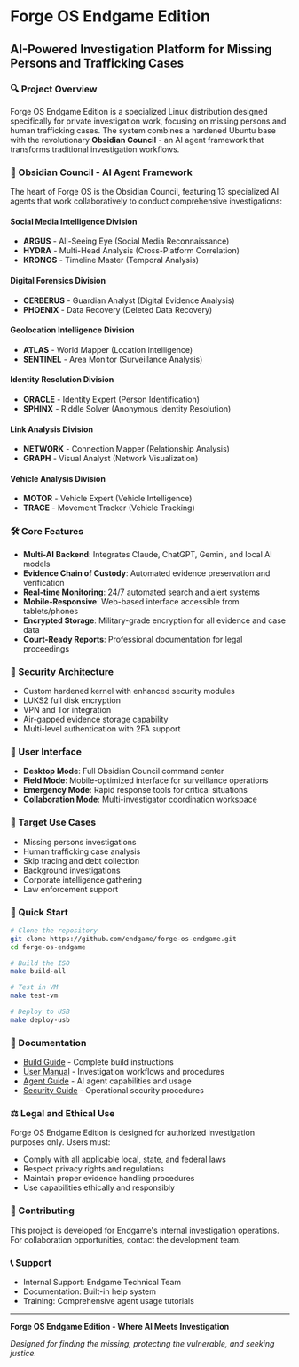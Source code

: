 # Forge OS Endgame Edition
## AI-Powered Investigation Platform for Missing Persons and Trafficking Cases

### 🔍 Project Overview
Forge OS Endgame Edition is a specialized Linux distribution designed specifically for private investigation work, focusing on missing persons and human trafficking cases. The system combines a hardened Ubuntu base with the revolutionary **Obsidian Council** - an AI agent framework that transforms traditional investigation workflows.

### 🧠 Obsidian Council - AI Agent Framework
The heart of Forge OS is the Obsidian Council, featuring 13 specialized AI agents that work collaboratively to conduct comprehensive investigations:

#### Social Media Intelligence Division
- **ARGUS** - All-Seeing Eye (Social Media Reconnaissance)
- **HYDRA** - Multi-Head Analysis (Cross-Platform Correlation)
- **KRONOS** - Timeline Master (Temporal Analysis)

#### Digital Forensics Division  
- **CERBERUS** - Guardian Analyst (Digital Evidence Analysis)
- **PHOENIX** - Data Recovery (Deleted Data Recovery)

#### Geolocation Intelligence Division
- **ATLAS** - World Mapper (Location Intelligence)
- **SENTINEL** - Area Monitor (Surveillance Analysis)

#### Identity Resolution Division
- **ORACLE** - Identity Expert (Person Identification)
- **SPHINX** - Riddle Solver (Anonymous Identity Resolution)

#### Link Analysis Division
- **NETWORK** - Connection Mapper (Relationship Analysis)
- **GRAPH** - Visual Analyst (Network Visualization)

#### Vehicle Analysis Division
- **MOTOR** - Vehicle Expert (Vehicle Intelligence)
- **TRACE** - Movement Tracker (Vehicle Tracking)

### 🛠️ Core Features
- **Multi-AI Backend**: Integrates Claude, ChatGPT, Gemini, and local AI models
- **Evidence Chain of Custody**: Automated evidence preservation and verification
- **Real-time Monitoring**: 24/7 automated search and alert systems
- **Mobile-Responsive**: Web-based interface accessible from tablets/phones
- **Encrypted Storage**: Military-grade encryption for all evidence and case data
- **Court-Ready Reports**: Professional documentation for legal proceedings

### 🔐 Security Architecture
- Custom hardened kernel with enhanced security modules
- LUKS2 full disk encryption
- VPN and Tor integration
- Air-gapped evidence storage capability
- Multi-level authentication with 2FA support

### 📱 User Interface
- **Desktop Mode**: Full Obsidian Council command center
- **Field Mode**: Mobile-optimized interface for surveillance operations
- **Emergency Mode**: Rapid response tools for critical situations
- **Collaboration Mode**: Multi-investigator coordination workspace

### 🎯 Target Use Cases
- Missing persons investigations
- Human trafficking case analysis
- Skip tracing and debt collection
- Background investigations
- Corporate intelligence gathering
- Law enforcement support

### 🚀 Quick Start
```bash
# Clone the repository
git clone https://github.com/endgame/forge-os-endgame.git
cd forge-os-endgame

# Build the ISO
make build-all

# Test in VM
make test-vm

# Deploy to USB
make deploy-usb
```

### 📖 Documentation
- [Build Guide](docs/BUILD.md) - Complete build instructions
- [User Manual](docs/USER-GUIDE.md) - Investigation workflows and procedures
- [Agent Guide](docs/OBSIDIAN-COUNCIL.md) - AI agent capabilities and usage
- [Security Guide](docs/SECURITY.md) - Operational security procedures

### ⚖️ Legal and Ethical Use
Forge OS Endgame Edition is designed for authorized investigation purposes only. Users must:
- Comply with all applicable local, state, and federal laws
- Respect privacy rights and regulations
- Maintain proper evidence handling procedures
- Use capabilities ethically and responsibly

### 🤝 Contributing
This project is developed for Endgame's internal investigation operations. For collaboration opportunities, contact the development team.

### 📞 Support
- Internal Support: Endgame Technical Team
- Documentation: Built-in help system
- Training: Comprehensive agent usage tutorials

---

**Forge OS Endgame Edition - Where AI Meets Investigation**

*Designed for finding the missing, protecting the vulnerable, and seeking justice.*